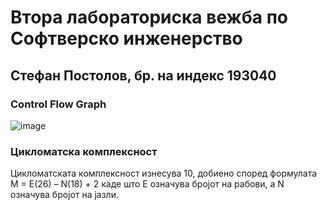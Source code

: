 # Втора лабораториска вежба по Софтверско инженерство
## Стефан Постолов, бр. на индекс 193040
### Control Flow Graph

![image](https://user-images.githubusercontent.com/65413314/171954131-b56d60f4-2c39-4ad3-af2c-c87b2e779ad3.png)

### Цикломатска комплексност
Цикломатската комплексност изнесува 10, добиено според формулата M = E(26) – N(18) + 2 каде што Е означува бројот на рабови, а N означува бројот на јазли.
